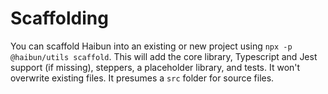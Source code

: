 
# Scaffolding

You can scaffold Haibun into an existing or new project using `npx -p @haibun/utils scaffold`. 
This will add the core library, Typescript and Jest support (if missing), 
steppers, a placeholder library, and tests. 
It won't overwrite existing files. It presumes a `src` folder for source files.


